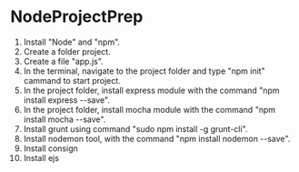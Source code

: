 # NodeProjectPrep

1. Install "Node" and "npm".
2. Create a folder project.
3. Create a file "app.js".
4. In the terminal, navigate to the project folder and type "npm init" cammand to start project.
5. In the project folder, install express module with the command "npm install express --save".
6. In the project folder, install mocha module with the command "npm install mocha --save".
7. Install grunt using command "sudo npm install -g grunt-cli".
8. Install nodemon tool, with the command "npm install nodemon --save".
9. Install consign
10. Install ejs
